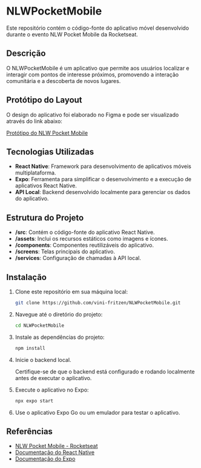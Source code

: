 # NLWPocketMobile

Este repositório contém o código-fonte do aplicativo móvel desenvolvido durante o evento NLW Pocket Mobile da Rocketseat.

## Descrição

O NLWPocketMobile é um aplicativo que permite aos usuários localizar e interagir com pontos de interesse próximos, promovendo a interação comunitária e a descoberta de novos lugares.

## Protótipo do Layout

O design do aplicativo foi elaborado no Figma e pode ser visualizado através do link abaixo:

[Protótipo do NLW Pocket Mobile](https://www.figma.com/design/bNg1wpb0CKOoooTwIjrXpM/NLW-Pocket-Mobile-%E2%80%A2-Nearby-(Community)?node-id=3111-321&t=AiEn49MCaSqdEuzr-0)

## Tecnologias Utilizadas

- **React Native**: Framework para desenvolvimento de aplicativos móveis multiplataforma.
- **Expo**: Ferramenta para simplificar o desenvolvimento e a execução de aplicativos React Native.
- **API Local**: Backend desenvolvido localmente para gerenciar os dados do aplicativo.

## Estrutura do Projeto

- **/src**: Contém o código-fonte do aplicativo React Native.
- **/assets**: Inclui os recursos estáticos como imagens e ícones.
- **/components**: Componentes reutilizáveis do aplicativo.
- **/screens**: Telas principais do aplicativo.
- **/services**: Configuração de chamadas à API local.

## Instalação

1. Clone este repositório em sua máquina local:

   ```bash
   git clone https://github.com/vini-fritzen/NLWPocketMobile.git
   ```

2. Navegue até o diretório do projeto:

   ```bash
   cd NLWPocketMobile
   ```

3. Instale as dependências do projeto:

   ```bash
   npm install
   ```

4. Inicie o backend local.

   Certifique-se de que o backend está configurado e rodando localmente antes de executar o aplicativo.

5. Execute o aplicativo no Expo:

   ```bash
   npx expo start
   ```

6. Use o aplicativo Expo Go ou um emulador para testar o aplicativo.

## Referências

- [NLW Pocket Mobile - Rocketseat](https://www.rocketseat.com.br/eventos/nlw)
- [Documentação do React Native](https://reactnative.dev/)
- [Documentação do Expo](https://docs.expo.dev/)
